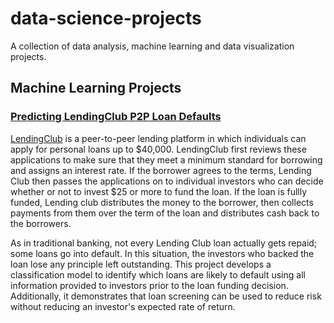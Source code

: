 # data-science-projects
A collection of data analysis, machine learning and data visualization projects.

## Machine Learning Projects

### [Predicting LendingClub P2P Loan Defaults](https://github.com/jnees/data-science-projects/tree/master/Predicting_Lending_Club_Loan_Defaults)

[LendingClub](https://www.lendingclub.com/) is a peer-to-peer lending platform in which individuals can apply for personal loans up to $40,000. LendingClub first reviews these applications to make sure that they meet a minimum standard for borrowing and assigns an interest rate. If the borrower agrees to the terms, Lending Club then passes the applications on to individual investors who can decide whether or not to invest $25 or more to fund the loan. If the loan is fullly funded, Lending club distributes the money to the borrower, then collects payments from them over the term of the loan and distributes cash back to the borrowers.

As in traditional banking, not every Lending Club loan actually gets repaid; some loans go into default. In this situation, the investors who backed the loan lose any principle left outstanding. This project develops a classification model to identify which loans are likely to default using all information provided to investors prior to the loan funding decision. Additionally, it demonstrates that loan screening can be used to reduce risk without reducing an investor's expected rate of return.
